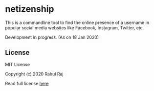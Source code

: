 # netizenship

This is a commandline tool to find the online presence of a username in popular social media websites like Facebook, Instagram, Twitter, etc.

Development in progress. (As on 18 Jan 2020)


## License

MIT License 

Copyright (c) 2020 Rahul Raj

Read full license [here](./LICENSE)